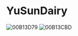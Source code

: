 # YuSunDairy
![00B13D79](https://github.com/CSU-Schwarze/YuSunDairy/assets/91929076/8aed1312-f09d-4c80-bda3-fbaea346a4bc)
![00B13CBD](https://github.com/CSU-Schwarze/YuSunDairy/assets/91929076/f5b55f66-5230-48ff-8e61-6fab1c0be19e)
